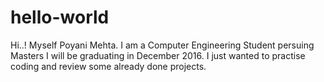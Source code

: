 # hello-world

Hi..!
Myself Poyani Mehta. I am a Computer Engineering Student persuing Masters 
I will be graduating in December 2016.
I just wanted to practise coding and review some already done projects.
